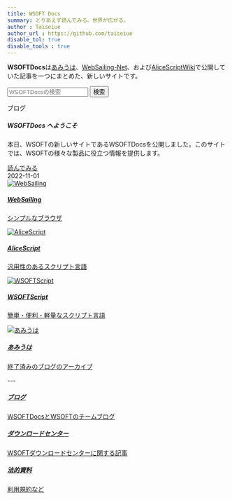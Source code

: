 ```yaml
---
title: WSOFT Docs
summary: とりあえず読んでみる。世界が広がる。
author : Taiseiue
author_url : https://github.com/taiseiue
disable_tol: true
disable_tools : true
---
```


**WSOFTDocs**は[あみうは](https://amiuha2103.amebaownd.com/)、[WebSailing-Net](https://websailing.localinfo.jp/)、および[AliceScriptWiki](https://alice.wsoft.ws/index.php?title=%E3%83%A1%E3%82%A4%E3%83%B3%E3%83%9A%E3%83%BC%E3%82%B8)で公開していた記事を一つにまとめた、新しいサイトです。

<form class="input-group mb-3" action="/search">
  <input type="text" class="form-control" placeholder="WSOFTDocsの検索" aria-label="WSOFTDocsの検索" aria-describedby="search-btn" name="q">
  <button class="btn btn-outline-primary" type="send" id="search-btn">検索</button>
</form>

<div class="card">
  <div class="card-header">
    ブログ
  </div>
  <div class="card-body">
    <h5 class="card-title">WSOFTDocs へようこそ</h5>
    <p class="card-text">本日、WSOFTの新しいサイトであるWSOFTDocsを公開しました。このサイトでは、WSOFTの様々な製品に役立つ情報を提供します。</p>
    <a href="/blog/introducing-wsoft-docs" class="btn btn-primary">読んでみる</a>
  </div>
  <div class="card-footer text-muted">
    2022-11-01
  </div>
</div>

<div class="row">
<div class="card col-sm-6 col-md-4 col-xl-3">
    <a href="websailing/" class="row g-0 text-reset text-decoration-none">
        <img src="https://wsoft.ws/products/WebSailing.svg" class="card-img-top" alt="WebSailing" loading="lazy">
            <div class="card-body">
                <h5 class="card-title">WebSailing</h5>
                <p class="card-text">
                シンプルなブラウザ
                </p>
            </div>
    </a>
</div>
<div class="card col-sm-6 col-md-4 col-xl-3">
    <a href="alice/" class="row g-0 text-reset text-decoration-none">
        <img src="https://wsoft.ws/products/AliceScript.svg" class="card-img-top" alt="AliceScript" loading="lazy">
            <div class="card-body">
                <h5 class="card-title">AliceScript</h5>
                <p class="card-text">
                汎用性のあるスクリプト言語
                </p>
            </div>
    </a>
</div>
<div class="card col-sm-6 col-md-4 col-xl-3">
    <a href="script/" class="row g-0 text-reset text-decoration-none">
        <img src="https://wsoft.ws/products/WSOFTScript.png" class="card-img-top" alt="WSOFTScript" loading="lazy">
            <div class="card-body">
                <h5 class="card-title">WSOFTScript</h5>
                <p class="card-text">
                簡単・便利・軽量なスクリプト言語
                </p>
            </div>
    </a>
</div>
<div class="card col-sm-6 col-md-4 col-xl-3">
    <a href="amiuha/" class="row g-0 text-reset text-decoration-none">
        <img src="https://wsoft.ws/products/Amiuha.png" class="card-img-top" alt="あみうは" loading="lazy">
            <div class="card-body">
                <h5 class="card-title">あみうは</h5>
                <p class="card-text">
                終了済みのブログのアーカイブ
                </p>
            </div>
    </a>
</div>
</div>
---
<div class="row">
<div class="card col-sm-6 col-md-4 col-xl-3">
    <a href="blog/" class="row g-0 text-reset text-decoration-none">
            <div class="card-body">
                <h5 class="card-title">ブログ</h5>
                <p class="card-text">
                WSOFTDocsとWSOFTのチームブログ
                </p>
            </div>
    </a>
</div>
<div class="card col-sm-6 col-md-4 col-xl-3">
    <a href="download/" class="row g-0 text-reset text-decoration-none">
            <div class="card-body">
                <h5 class="card-title">ダウンロードセンター</h5>
                <p class="card-text">
                WSOFTダウンロードセンターに関する記事
                </p>
            </div>
    </a>
</div>
<div class="card col-sm-6 col-md-4 col-xl-3">
    <a href="legal/" class="row g-0 text-reset text-decoration-none">
            <div class="card-body">
                <h5 class="card-title">法的資料</h5>
                <p class="card-text">
                利用規約など
                </p>
            </div>
    </a>
</div>
</div>